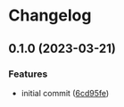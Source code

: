 # Changelog

## 0.1.0 (2023-03-21)

### Features

- initial commit ([6cd95fe](https://github.com/liblaf/taichi-extras/commit/6cd95fef54bcaf95e7963cbf92ecd4cd628c41ff))
